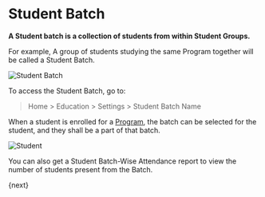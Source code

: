 <!-- add-breadcrumbs -->
# Student Batch

**A Student batch is a collection of students from within Student Groups.**

For example, A group of students studying the same Program together will be called a Student Batch.

![Student Batch](/docs/assets/img/education/education-student-workflow.png)

To access the Student Batch, go to:
> Home > Education > Settings > Student Batch Name

When a student is enrolled for a [Program](/docs/user/manual/en/education/program), the batch can be selected for the student, and they shall be a part of that batch.

<img class="screenshot" alt="Student" src="{{docs_base_url}}/v12/assets/img/education/student/student-batch.gif">

You can also get a Student Batch-Wise Attendance report to view the number of students present from the Batch.

{next}
